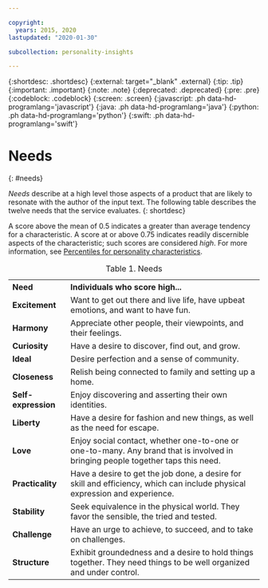 ```yaml
---

copyright:
  years: 2015, 2020
lastupdated: "2020-01-30"

subcollection: personality-insights

---
```


{:shortdesc: .shortdesc}
{:external: target="_blank" .external}
{:tip: .tip}
{:important: .important}
{:note: .note}
{:deprecated: .deprecated}
{:pre: .pre}
{:codeblock: .codeblock}
{:screen: .screen}
{:javascript: .ph data-hd-programlang='javascript'}
{:java: .ph data-hd-programlang='java'}
{:python: .ph data-hd-programlang='python'}
{:swift: .ph data-hd-programlang='swift'}

# Needs
{: #needs}

*Needs* describe at a high level those aspects of a product that are likely to resonate with the author of the input text. The following table describes the twelve needs that the service evaluates.
{: shortdesc}

A score above the mean of 0.5 indicates a greater than average tendency for a characteristic. A score at or above 0.75 indicates readily discernible aspects of the characteristic; such scores are considered *high*. For more information, see [Percentiles for personality characteristics](/docs/personality-insights?topic=personality-insights-numeric#percentiles).

<table>
  <caption>Table 1. Needs</caption>
  <tr>
    <th style="text-align:left">Need</th>
    <th style="text-align:left">Individuals who score high...</th>
  </tr>
  <tr>
    <td><strong>Excitement</strong></td>
    <td>Want to get out there and live life, have upbeat emotions, and want
      to have fun.</td>
  </tr>
  <tr>
    <td><strong>Harmony</strong></td>
    <td>Appreciate other people, their viewpoints, and their feelings.</td>
  </tr>
  <tr>
    <td><strong>Curiosity</strong></td>
    <td>Have a desire to discover, find out, and grow.</td>
  </tr>
  <tr>
    <td><strong>Ideal</strong></td>
    <td>Desire perfection and a sense of community.</td>
  </tr>
  <tr>
    <td><strong>Closeness</strong></td>
    <td>Relish being connected to family and setting up a home.</td>
  </tr>
  <tr>
    <td><strong>Self-expression</strong></td>
    <td>Enjoy discovering and asserting their own identities.</td>
  </tr>
  <tr>
    <td><strong>Liberty</strong></td>
    <td>Have a desire for fashion and new things, as well as the need for
      escape.</td>
  </tr>
  <tr>
    <td><strong>Love</strong></td>
    <td>Enjoy social contact, whether one-to-one or one-to-many. Any brand
      that is involved in bringing people together taps this need.</td>
  </tr>
  <tr>
    <td><strong>Practicality</strong></td>
    <td>Have a desire to get the job done, a desire for skill and efficiency,
      which can include physical expression and experience.</td>
  </tr>
  <tr>
    <td><strong>Stability</strong></td>
    <td>Seek equivalence in the physical world. They favor the sensible,
      the tried and tested.</td>
  </tr>
  <tr>
    <td><strong>Challenge</strong></td>
    <td>Have an urge to achieve, to succeed, and to take on challenges.</td>
  </tr>
  <tr>
    <td><strong>Structure</strong></td>
    <td>Exhibit groundedness and a desire to hold things together. They
      need things to be well organized and under control.</td>
  </tr>
</table>
